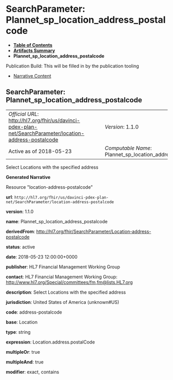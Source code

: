 # SearchParameter: Plannet\_sp\_location\_address\_postalcode

* [**Table of Contents**](toc.html)
* [**Artifacts Summary**](artifacts.html)
* **Plannet\_sp\_location\_address\_postalcode**

Publication Build: This will be filled in by the publication tooling

* [Narrative Content](#)

## SearchParameter: Plannet\_sp\_location\_address\_postalcode

|  |  |  |  |  |
| --- | --- | --- | --- | --- |
| *Official URL*: http://hl7.org/fhir/us/davinci-pdex-plan-net/SearchParameter/location-address-postalcode | | | | *Version*: 1.1.0 |
| Active as of 2018-05-23 | | | | *Computable Name*: Plannet\_sp\_location\_address\_postalcode |

Select Locations with the specified address

**Generated Narrative**

Resource "location-address-postalcode"

**url**: `http://hl7.org/fhir/us/davinci-pdex-plan-net/SearchParameter/location-address-postalcode`

**version**: 1.1.0

**name**: Plannet\_sp\_location\_address\_postalcode

**derivedFrom**: <http://hl7.org/fhir/SearchParameter/Location-address-postalcode>

**status**: active

**date**: 2018-05-23 12:00:00+0000

**publisher**: HL7 Financial Management Working Group

**contact**: HL7 Financial Management Working Group: <http://www.hl7.org/Special/committees/fm>,[fm@lists.HL7.org](mailto:fm@lists.HL7.org)

**description**: Select Locations with the specified address

**jurisdiction**: United States of America  (unknown#US)

**code**: address-postalcode

**base**: Location

**type**: string

**expression**: Location.address.postalCode

**multipleOr**: true

**multipleAnd**: true

**modifier**: exact, contains